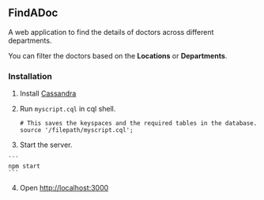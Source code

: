 ## FindADoc

A web application to find the details of doctors across different departments.

You can filter the doctors based on the **Locations** or **Departments**.

### Installation

1.  Install [Cassandra ](http://www.planetcassandra.org/cassandra/)

2.  Run  `myscript.cql` in cql shell.

      ```
      # This saves the keyspaces and the required tables in the database.
      source '/filepath/myscript.cql';
      ```

3.    Start the server.

    ```
    npm start
    ```

4.  Open [http://localhost:3000](http://localhost:3000)
